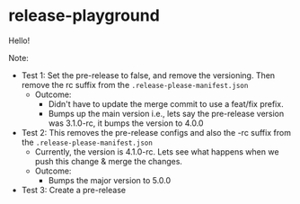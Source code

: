 # release-playground
Hello!

Note:
* Test 1: Set the pre-release to false, and remove the versioning. Then remove the rc suffix from the `.release-please-manifest.json`
  * Outcome:
    * Didn't have to update the merge commit to use a feat/fix prefix. 
    * Bumps up the main version i.e., lets say the pre-release version was 3.1.0-rc, it bumps the version to 4.0.0
* Test 2: This removes the pre-release configs and also the -rc suffix from the `.release-please-manifest.json`
  * Currently, the version is 4.1.0-rc. Lets see what happens when we push this change & merge the changes.
  * Outcome:
    * Bumps the major version to 5.0.0
* Test 3: Create a pre-release